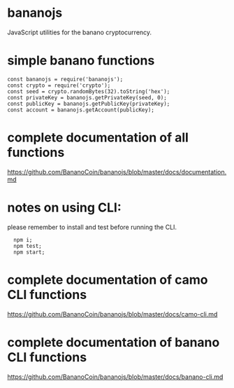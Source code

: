 # bananojs

JavaScript utilities for the banano cryptocurrency.

# simple banano functions

    const bananojs = require('bananojs');
    const crypto = require('crypto');
    const seed = crypto.randomBytes(32).toString('hex');
    const privateKey = bananojs.getPrivateKey(seed, 0);
    const publicKey = bananojs.getPublicKey(privateKey);
    const account = bananojs.getAccount(publicKey);

# complete documentation of all functions

  <https://github.com/BananoCoin/bananojs/blob/master/docs/documentation.md>

# notes on using CLI:
  please remember to install and test before running the CLI.
```
  npm i;
  npm test;
  npm start;
```

# complete documentation of camo CLI functions

  <https://github.com/BananoCoin/bananojs/blob/master/docs/camo-cli.md>

# complete documentation of banano CLI functions

  <https://github.com/BananoCoin/bananojs/blob/master/docs/banano-cli.md>
